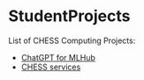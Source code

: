 # StudentProjects
List of CHESS Computing Projects:
- [ChatGPT for MLHub](ChatGPT4MLHub.md)
- [CHESS services](ChessServices.md)
